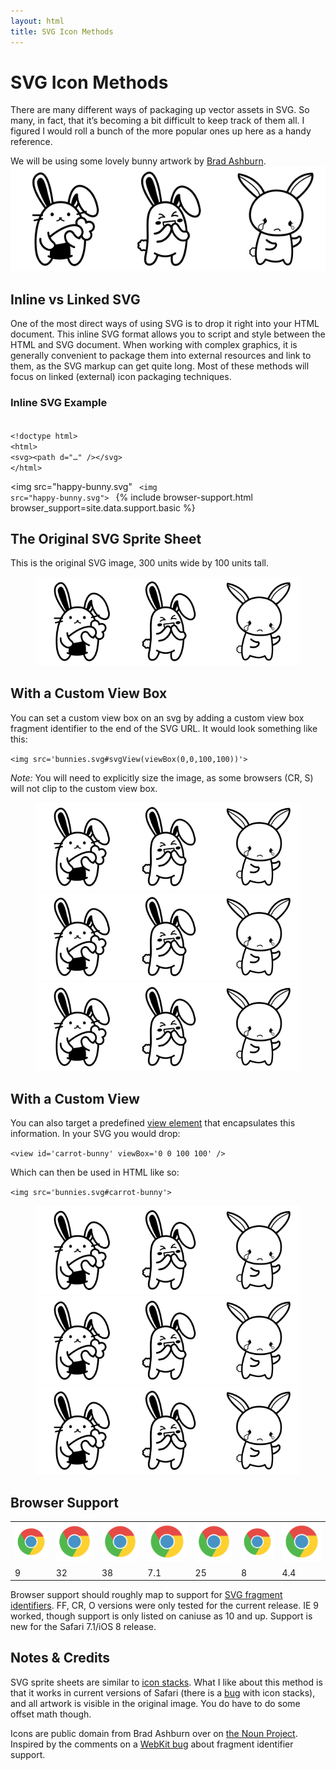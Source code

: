 ```yaml
---
layout: html
title: SVG Icon Methods
---
```

[bashburn]: http://thenounproject.com/bashburn/
[wk-stack-bug]: http://webkit.org/b/137900

<h1>SVG Icon Methods</h1>
<p>There are many different ways of packaging up vector assets in SVG. So many, in fact, that it&rsquo;s becoming a bit difficult to keep track of them all. I figured I would roll a bunch of the more popular ones up here as a handy reference.</p>

We will be using some lovely bunny artwork by [Brad Ashburn][bashburn].
<img src='bunny-sprite-sheet.svg' class='triple icon'>

<h2>Inline vs Linked SVG</h2>
One of the most direct ways of using SVG is to drop it right into your HTML document. This inline SVG format allows you to script and style between the HTML and SVG document.  When working with complex graphics, it is generally convenient to package them into external resources and link to them, as the SVG markup can get quite long. Most of these methods will focus on linked (external) icon packaging techniques.

### Inline SVG Example
<code>
&lt;!doctype html&gt;
&lt;html&gt;
&lt;svg&gt;&lt;path d="&hellip;" /&gt;&lt;/svg&gt;
&lt;/html&gt;
</code>

<img src="happy-bunny.svg"
<code>
&lt;img src="happy-bunny.svg"&gt;
</code>
{% include browser-support.html browser_support=site.data.support.basic %}

<h2>The Original SVG Sprite Sheet</h2>
<p>This is the original SVG image, 300 units wide by 100 units tall.</p>

<figure>
<img class='full' src='bunny-sprite-sheet.svg'>
</figure>

<h2>With a Custom View Box</h2>
<p>You can set a custom view box on an svg by adding a custom view box fragment identifier to the end of the SVG URL. It would look something like this:</p>
<p><code>&lt;img&nbsp;src='bunnies.svg#svgView(viewBox(0,0,100,100))'&gt;</code></p>
<p><em>Note:</em> You will need to explicitly size the image, as some browsers (CR, S) will not clip to the custom view box.</p>
<figure>
<img class='single' src='bunny-sprite-sheet.svg#svgView(viewBox(0,0,100,100))'>
<img class='single' src='bunny-sprite-sheet.svg#svgView(viewBox(100,0,100,100))'>
<img class='single' src='bunny-sprite-sheet.svg#svgView(viewBox(200,0,100,100))'>
</figure>

<h2>With a Custom View</h2>
<p>You can also target a predefined <a href='http://www.w3.org/TR/SVG/linking.html#ViewElement'>view element</a> that encapsulates this information. In your SVG you would drop:</p>
<p><code>&lt;view id='carrot-bunny' viewBox='0 0 100 100' /&gt;</code></p>
<p>Which can then be used in HTML like so:</p>
<p><code>&lt;img src='bunnies.svg#carrot-bunny'&gt;</code></p>

<figure>
<img class='single' src='bunny-sprite-sheet.svg#carrot-bunny'>
<img class='single' src='bunny-sprite-sheet.svg#happy-bunny'>
<img class='single' src='bunny-sprite-sheet.svg#sad-bunny'>
</figure>

<h2>Browser Support</h2>
<table class="support">
    <tr>
        <td><img src="browser-logos.svg#internet-explorer"></td>
        <td><img src="browser-logos.svg#firefox"></td>
        <td><img src="browser-logos.svg#chrome"></td>
        <td><img src="browser-logos.svg#safari"></td>
        <td><img src="browser-logos.svg#opera"></td>
        <td><img src="browser-logos.svg#ios"></td>
        <td><img src="browser-logos.svg#android"></td>
    </tr>
    <tr>
        <td class='support'>9</td>
        <td class='support'>32</td>
        <td class='support'>38</td>
        <td class='support'>7.1</td>
        <td class='support'>25</td>
        <td class='support'>8</td>
        <td class='no-support'>4.4</td>
    </tr>
</table>
<p>Browser support should roughly map to support for <a href="http://caniuse.com/#feat=svg-fragment">SVG fragment identifiers</a>. FF, CR, O versions were only tested for the current release. IE 9 worked, though support is only listed on caniuse as 10 and up. Support is new for the Safari 7.1/iOS 8 release.</p>

<h2>Notes &amp; Credits</h2>
<p>SVG sprite sheets are similar to <a href='http://simurai.com/blog/2012/04/02/svg-stacks/'>icon stacks</a>. What I like about this method is that it works in current versions of Safari (there is a <a href='http://webkit.org/b/137900'>bug</a> with icon stacks), and all artwork is visible in the original image. You do have to do some offset math though.</p>

<p>Icons are public domain from Brad Ashburn over on <a href='http://thenounproject.com/bashburn/'>the Noun Project</a>. Inspired by the comments on a <a href='https://bugs.webkit.org/show_bug.cgi?id=91790'>WebKit bug</a> about fragment identifier support.</p>
